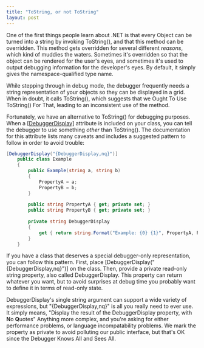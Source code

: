 ```yaml
---
title: "ToString, or not ToString"
layout: post
---
```



One of the first things people learn about .NET is that every Object can be turned into a string by invoking ToString(), and that this method can be overridden.  This method gets overridden for several different *reasons*, which kind of muddies the waters.  Sometimes it's overridden so that the object can be rendered for the user's eyes, and sometimes it's used to output debugging information for the developer's eyes.  By default, it simply gives the namespace-qualified type name.

While stepping through in debug mode, the debugger frequently needs a string representation of your objects so they can be displayed in a grid.  When in doubt, it calls ToString(), which suggests that we Ought To Use ToString() For That, leading to an inconsistent use of the method.

Fortunately, we have an alternative to ToString() for debugging purposes.  When a <a href="http://msdn.microsoft.com/en-us/library/x810d419.aspx">[DebuggerDisplay]</a> attribute is included on your class, you can tell the debugger to use something *other* than ToString().  The documentation for this attribute lists many caveats and includes a suggested pattern to follow in order to avoid trouble:

```cs
[DebuggerDisplay("{DebuggerDisplay,nq}")]
    public class Example
    {
        public Example(string a, string b)
        {
            PropertyA = a;
            PropertyB = b;
        }
    
        public string PropertyA { get; private set; }
        public string PropertyB { get; private set; }
        
        private string DebuggerDisplay
        {
            get { return string.Format("Example: {0} {1}", PropertyA, PropertyB); }
        }
    }
```

If you have a class that deserves a special debugger-only representation, you can follow this pattern.  First, place [DebuggerDisplay("{DebuggerDisplay,nq}")] on the class.  Then, provide a private read-only string property, also called DebuggerDisplay.  This property can return whatever you want, but to avoid surprises at debug time you probably want to define it in terms of read-only state.

DebuggerDisplay's single string argument can support a wide variety of expressions, but "{DebuggerDisplay,nq}" is all you really need to ever use.  It simply means, "Display the result of the DebuggerDisplay property, with **N**o **Q**uotes"  Anything more complex, and you're asking for either performance problems, or language incompatability problems.  We mark the property as private to avoid polluting our public interface, but that's OK since the Debugger Knows All and Sees All.
